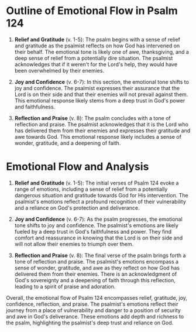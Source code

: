 # Outline of Emotional Flow in Psalm 124

1. **Relief and Gratitude** (v. 1-5): The psalm begins with a sense of relief and gratitude as the psalmist reflects on how God has intervened on their behalf. The emotional tone is likely one of awe, thanksgiving, and a deep sense of relief from a potentially dire situation. The psalmist acknowledges that if it weren't for the Lord's help, they would have been overwhelmed by their enemies.

2. **Joy and Confidence** (v. 6-7): In this section, the emotional tone shifts to joy and confidence. The psalmist expresses their assurance that the Lord is on their side and that their enemies will not prevail against them. This emotional response likely stems from a deep trust in God's power and faithfulness.

3. **Reflection and Praise** (v. 8): The psalm concludes with a tone of reflection and praise. The psalmist acknowledges that it is the Lord who has delivered them from their enemies and expresses their gratitude and awe towards God. This emotional response likely includes a sense of wonder, gratitude, and a deepening of faith.

# Emotional Flow and Analysis

1. **Relief and Gratitude** (v. 1-5): The initial verses of Psalm 124 evoke a range of emotions, including a sense of relief from a potentially dangerous situation and gratitude towards God for His intervention. The psalmist's emotions reflect a profound recognition of their vulnerability and a reliance on God's protection and deliverance.

2. **Joy and Confidence** (v. 6-7): As the psalm progresses, the emotional tone shifts to joy and confidence. The psalmist's emotions are likely fueled by a deep trust in God's faithfulness and power. They find comfort and reassurance in knowing that the Lord is on their side and will not allow their enemies to triumph over them.

3. **Reflection and Praise** (v. 8): The final verse of the psalm brings forth a tone of reflection and praise. The psalmist's emotions encompass a sense of wonder, gratitude, and awe as they reflect on how God has delivered them from their enemies. There is an acknowledgment of God's sovereignty and a deepening of faith through this reflection, leading to a spirit of praise and adoration.

Overall, the emotional flow of Psalm 124 encompasses relief, gratitude, joy, confidence, reflection, and praise. The psalmist's emotions reflect their journey from a place of vulnerability and danger to a position of security and awe in God's deliverance. These emotions add depth and richness to the psalm, highlighting the psalmist's deep trust and reliance on God.